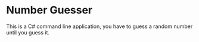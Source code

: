 # Number Guesser

This is a C# command line application, you have to guess a random number until you guess it.
